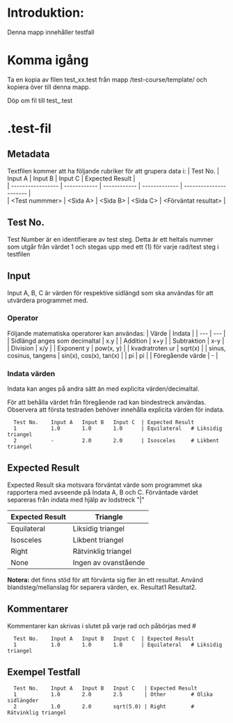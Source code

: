 # Introduktion:
Denna mapp innehåller testfall

# Komma igång
Ta en kopia av filen test_xx.test från mapp /test-course/template/ och kopiera över till denna mapp. 

Döp om fil till test_<dina initialer>.test

# .test-fil
  
## Metadata
Textfilen kommer att ha följande rubriker för att grupera data i:
| Test No.          | Input A      | Input B      | Input C       | Expected Result         |   
| ----------------- | ------------ | ------------ | ------------- | ----------------------  |  
| \<Test nummmer\>  | \<Sida A\> | \<Sida B\> | \<Sida C\>  | \<Förväntat resultat\>  |
  
## Test No.
Test Number är en identifierare av test steg. Detta är ett heltals nummer som utgår från värdet 1 och stegas upp med ett (1) för varje rad/test steg i testfilen
  
## Input
Input A, B, C är värden för respektive sidlängd som ska användas för att utvärdera programmet med. 
  
### Operator
Följande matematiska operatorer kan användas:
| Värde | Indata |
| ---    | --- |
| Sidlängd anges som decimaltal | x.y |
| Addition | x+y |
| Subtraktion | x-y |
| Division | x/y | 
| Exponent y | pow(x, y) |
| kvadratroten ur | sqrt(x) |
| sinus, cosinus, tangens | sin(x), cos(x), tan(x) |
| pi | pi |
| Föregående värde | -  |

### Indata värden
Indata kan anges på andra sätt än med explicita värden/decimaltal. 

För att behålla värdet från föregående rad kan bindestreck användas. Observera att första testraden behöver innehålla explicita värden för indata.
```
  Test No.    Input A   Input B   Input C  | Expected Result
  1           1.0       1.0       1.0      | Equilateral   # Liksidig triangel 
  2           -         2.0       2.0      | Isosceles     # Likbent triangel
```
  
## Expected Result
Expected Result ska motsvara förväntat värde som programmet ska rapportera med avseende på Indata A, B och C. Förväntade värdet separeras från indata med hjälp av lodstreck "|"

| Expected Result | Triangle              |
| ---             | ---                   |
| Equilateral     | Liksidig triangel     |
| Isosceles       | Likbent triangel      |
| Right           | Rätvinklig triangel   |
| None            | Ingen av ovanstående  |
  
**Notera:** det finns stöd för att förvänta sig fler än ett resultat. Använd blandsteg/mellanslag för separera värden, ex. Resultat1 Resultat2.

## Kommentarer
Kommentarer kan skrivas i slutet på varje rad och påbörjas med #
```
  Test No.    Input A   Input B   Input C  | Expected Result
  1           1.0       1.0       1.0      | Equilateral   # Liksidig triangel 
```
  
## Exempel Testfall
```
  Test No.    Input A   Input B   Input C   | Expected Result
  1           1.0       2.0       2.5       | Other        # Olika sidlängder
  2           1.0       2.0       sqrt(5.0) | Right        # Rätvinklig triangel 
  
```
  
